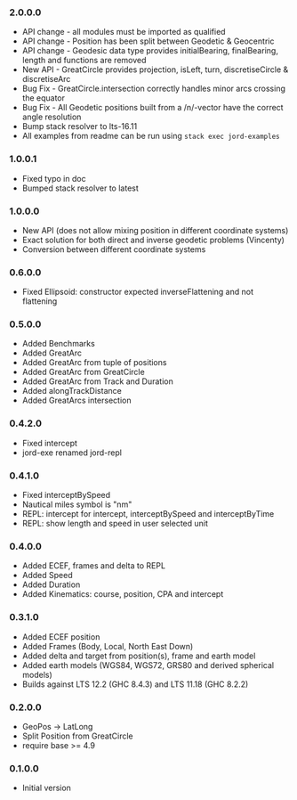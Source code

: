 ### 2.0.0.0

- API change - all modules must be imported as qualified
- API change - Position has been split between Geodetic & Geocentric
- API change - Geodesic data type provides initialBearing, finalBearing, length and functions are removed
- New API - GreatCircle provides projection, isLeft, turn, discretiseCircle & discretiseArc
- Bug Fix - GreatCircle.intersection correctly handles minor arcs crossing the equator
- Bug Fix - All Geodetic positions built from a /n/-vector have the correct angle resolution
- Bump stack resolver to lts-16.11
- All examples from readme can be run using `stack exec jord-examples`

### 1.0.0.1

- Fixed typo in doc
- Bumped stack resolver to latest 

### 1.0.0.0

- New API (does not allow mixing position in different coordinate systems)
- Exact solution for both direct and inverse geodetic problems (Vincenty)
- Conversion between different coordinate systems

### 0.6.0.0

- Fixed Ellipsoid: constructor expected inverseFlattening and not flattening

### 0.5.0.0

- Added Benchmarks
- Added GreatArc
- Added GreatArc from tuple of positions
- Added GreatArc from GreatCircle
- Added GreatArc from Track and Duration
- Added alongTrackDistance
- Added GreatArcs intersection

### 0.4.2.0

- Fixed intercept
- jord-exe renamed jord-repl

### 0.4.1.0

- Fixed interceptBySpeed
- Nautical miles symbol is "nm"
- REPL: intercept for intercept, interceptBySpeed and interceptByTime
- REPL: show length and speed in user selected unit

### 0.4.0.0

- Added ECEF, frames and delta to REPL
- Added Speed
- Added Duration
- Added Kinematics: course, position, CPA and intercept

### 0.3.1.0

- Added ECEF position
- Added Frames (Body, Local, North East Down)
- Added delta and target from position(s), frame and earth model
- Added earth models (WGS84, WGS72, GRS80 and derived spherical models)
- Builds against LTS 12.2 (GHC 8.4.3) and LTS 11.18 (GHC 8.2.2)

### 0.2.0.0

- GeoPos -> LatLong
- Split Position from GreatCircle
- require base >= 4.9

### 0.1.0.0

- Initial version
